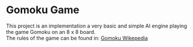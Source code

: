 # Gomoku Game

This project is an implementation a very basic and simple AI engine playing the game Gomoku on an 8 x 8 board.  
The rules of the game can be found in: [Gomoku Wikepedia](https://en.wikipedia.org/wiki/Gomoku)
